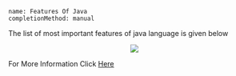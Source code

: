 ```ngMeta
name: Features Of Java
completionMethod: manual
```

<p>The list of most important features of java language is given below</p>
<center>
	<img src="all_charts/introduction_chapter/feature_of_java.png">
</center>
<p>For More Information Click <a href="https://it.toolbox.com/blogs/craigborysowich/key-features-of-the-java-language-092210">Here</a></p>